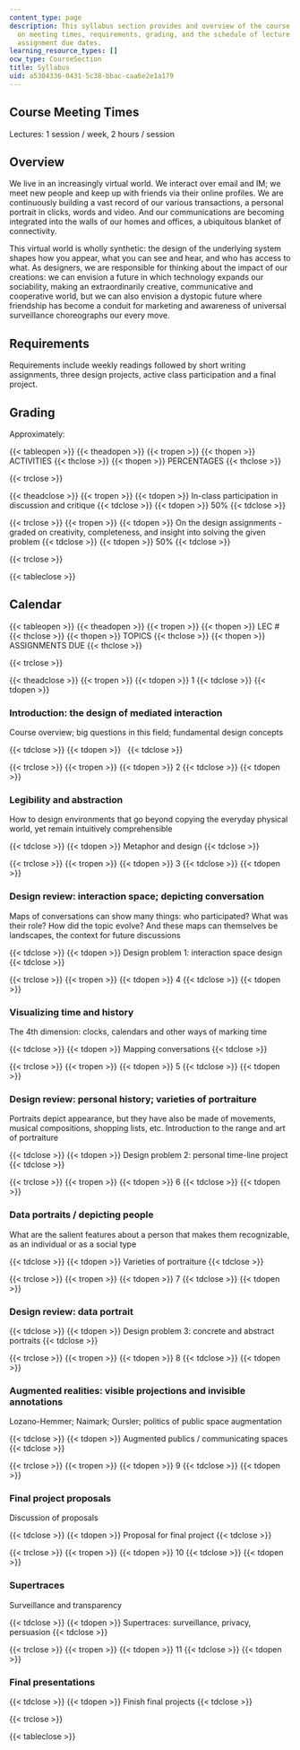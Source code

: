 ```yaml
---
content_type: page
description: This syllabus section provides and overview of the course and information
  on meeting times, requirements, grading, and the schedule of lecture topics and
  assignment due dates.
learning_resource_types: []
ocw_type: CourseSection
title: Syllabus
uid: a5304336-0431-5c38-bbac-caa6e2e1a179
---
```


Course Meeting Times
--------------------

Lectures: 1 session / week, 2 hours / session

Overview
--------

We live in an increasingly virtual world. We interact over email and IM; we meet new people and keep up with friends via their online profiles. We are continuously building a vast record of our various transactions, a personal portrait in clicks, words and video. And our communications are becoming integrated into the walls of our homes and offices, a ubiquitous blanket of connectivity.

This virtual world is wholly synthetic: the design of the underlying system shapes how you appear, what you can see and hear, and who has access to what. As designers, we are responsible for thinking about the impact of our creations: we can envision a future in which technology expands our sociability, making an extraordinarily creative, communicative and cooperative world, but we can also envision a dystopic future where friendship has become a conduit for marketing and awareness of universal surveillance choreographs our every move.

Requirements
------------

Requirements include weekly readings followed by short writing assignments, three design projects, active class participation and a final project.

Grading
-------

Approximately:

{{< tableopen >}}
{{< theadopen >}}
{{< tropen >}}
{{< thopen >}}
ACTIVITIES
{{< thclose >}}
{{< thopen >}}
PERCENTAGES
{{< thclose >}}

{{< trclose >}}

{{< theadclose >}}
{{< tropen >}}
{{< tdopen >}}
In-class participation in discussion and critique
{{< tdclose >}}
{{< tdopen >}}
50%
{{< tdclose >}}

{{< trclose >}}
{{< tropen >}}
{{< tdopen >}}
On the design assignments - graded on creativity, completeness, and insight into solving the given problem
{{< tdclose >}}
{{< tdopen >}}
50%
{{< tdclose >}}

{{< trclose >}}

{{< tableclose >}}

Calendar
--------

{{< tableopen >}}
{{< theadopen >}}
{{< tropen >}}
{{< thopen >}}
LEC #
{{< thclose >}}
{{< thopen >}}
TOPICS
{{< thclose >}}
{{< thopen >}}
ASSIGNMENTS DUE
{{< thclose >}}

{{< trclose >}}

{{< theadclose >}}
{{< tropen >}}
{{< tdopen >}}
1
{{< tdclose >}}
{{< tdopen >}}


### Introduction: the design of mediated interaction

Course overview; big questions in this field; fundamental design concepts


{{< tdclose >}}
{{< tdopen >}}
 
{{< tdclose >}}

{{< trclose >}}
{{< tropen >}}
{{< tdopen >}}
2
{{< tdclose >}}
{{< tdopen >}}


### Legibility and abstraction

How to design environments that go beyond copying the everyday physical world, yet remain intuitively comprehensible


{{< tdclose >}}
{{< tdopen >}}
Metaphor and design
{{< tdclose >}}

{{< trclose >}}
{{< tropen >}}
{{< tdopen >}}
3
{{< tdclose >}}
{{< tdopen >}}


### Design review: interaction space; depicting conversation

Maps of conversations can show many things: who participated? What was their role? How did the topic evolve? And these maps can themselves be landscapes, the context for future discussions


{{< tdclose >}}
{{< tdopen >}}
Design problem 1: interaction space design
{{< tdclose >}}

{{< trclose >}}
{{< tropen >}}
{{< tdopen >}}
4
{{< tdclose >}}
{{< tdopen >}}


### Visualizing time and history

The 4th dimension: clocks, calendars and other ways of marking time


{{< tdclose >}}
{{< tdopen >}}
Mapping conversations
{{< tdclose >}}

{{< trclose >}}
{{< tropen >}}
{{< tdopen >}}
5
{{< tdclose >}}
{{< tdopen >}}


### Design review: personal history; varieties of portraiture

Portraits depict appearance, but they have also be made of movements, musical compositions, shopping lists, etc. Introduction to the range and art of portraiture


{{< tdclose >}}
{{< tdopen >}}
Design problem 2: personal time-line project
{{< tdclose >}}

{{< trclose >}}
{{< tropen >}}
{{< tdopen >}}
6
{{< tdclose >}}
{{< tdopen >}}


### Data portraits / depicting people

What are the salient features about a person that makes them recognizable, as an individual or as a social type


{{< tdclose >}}
{{< tdopen >}}
Varieties of portraiture
{{< tdclose >}}

{{< trclose >}}
{{< tropen >}}
{{< tdopen >}}
7
{{< tdclose >}}
{{< tdopen >}}


### Design review: data portrait


{{< tdclose >}}
{{< tdopen >}}
Design problem 3: concrete and abstract portraits
{{< tdclose >}}

{{< trclose >}}
{{< tropen >}}
{{< tdopen >}}
8
{{< tdclose >}}
{{< tdopen >}}


### Augmented realities: visible projections and invisible annotations

Lozano-Hemmer; Naimark; Oursler; politics of public space augmentation


{{< tdclose >}}
{{< tdopen >}}
Augmented publics / communicating spaces
{{< tdclose >}}

{{< trclose >}}
{{< tropen >}}
{{< tdopen >}}
9
{{< tdclose >}}
{{< tdopen >}}


### Final project proposals

Discussion of proposals


{{< tdclose >}}
{{< tdopen >}}
Proposal for final project
{{< tdclose >}}

{{< trclose >}}
{{< tropen >}}
{{< tdopen >}}
10
{{< tdclose >}}
{{< tdopen >}}


### Supertraces

Surveillance and transparency


{{< tdclose >}}
{{< tdopen >}}
Supertraces: surveillance, privacy, persuasion
{{< tdclose >}}

{{< trclose >}}
{{< tropen >}}
{{< tdopen >}}
11
{{< tdclose >}}
{{< tdopen >}}


### Final presentations


{{< tdclose >}}
{{< tdopen >}}
Finish final projects
{{< tdclose >}}

{{< trclose >}}

{{< tableclose >}}